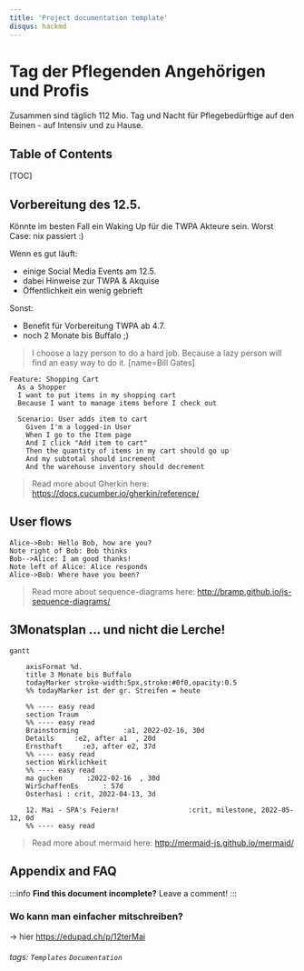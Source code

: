 ```yaml
---
title: 'Project documentation template'
disqus: hackmd
---
```


Tag der Pflegenden Angehörigen und Profis
===
Zusammen sind täglich 112 Mio. Tag und Nacht für Pflegebedürftige auf den Beinen - auf Intensiv und zu Hause.

## Table of Contents

[TOC]

## Vorbereitung des 12.5. 

Könnte im besten Fall ein Waking Up für die TWPA Akteure sein. 
Worst Case: nix passiert
:)


Wenn es gut läuft:
- einige Social Media Events am 12.5.
- dabei Hinweise zur TWPA & Akquise
- Öffentlichkeit ein wenig gebrieft

Sonst:
- Benefit für Vorbereitung TWPA ab 4.7.
- noch 2 Monate bis Buffalo  ;)


> I choose a lazy person to do a hard job. Because a lazy person will find an easy way to do it. [name=Bill Gates]


```gherkin=
Feature: Shopping Cart
  As a Shopper
  I want to put items in my shopping cart
  Because I want to manage items before I check out

  Scenario: User adds item to cart
    Given I'm a logged-in User
    When I go to the Item page
    And I click "Add item to cart"
    Then the quantity of items in my cart should go up
    And my subtotal should increment
    And the warehouse inventory should decrement
```

> Read more about Gherkin here: https://docs.cucumber.io/gherkin/reference/

User flows
---
```sequence
Alice->Bob: Hello Bob, how are you?
Note right of Bob: Bob thinks
Bob-->Alice: I am good thanks!
Note left of Alice: Alice responds
Alice->Bob: Where have you been?
```

> Read more about sequence-diagrams here: http://bramp.github.io/js-sequence-diagrams/

3Monatsplan ... und nicht die Lerche!
---
```mermaid
gantt

    axisFormat %d.
    title 3 Monate bis Buffalo
    todayMarker stroke-width:5px,stroke:#0f0,opacity:0.5
    %% todayMarker ist der gr. Streifen = heute

    %% ---- easy read
    section Traum
    %% ---- easy read
    Brainstorming           :a1, 2022-02-16, 30d
    Details     :e2, after a1  , 20d
    Ernsthaft     :e3, after e2, 37d
    %% ---- easy read
    section Wirklichkeit
    %% ---- easy read
    ma gucken      :2022-02-16  , 30d
    WirSchaffenEs      : 57d
    Osterhasi : crit, 2022-04-13, 3d
    
    12. Mai - SPA's Feiern!                 :crit, milestone, 2022-05-12, 0d
    %% ---- easy read
```

> Read more about mermaid here: http://mermaid-js.github.io/mermaid/

## Appendix and FAQ

:::info
**Find this document incomplete?** Leave a comment!
:::

### Wo kann man einfacher mitschreiben?

-> hier
https://edupad.ch/p/12terMai

###### tags: `Templates` `Documentation`
